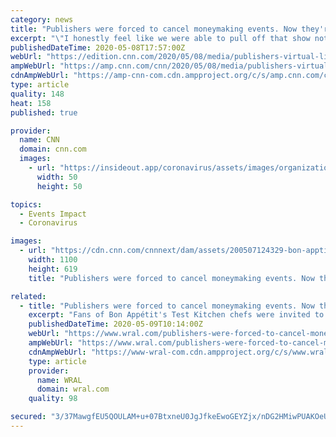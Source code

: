```yaml
---
category: news
title: "Publishers were forced to cancel moneymaking events. Now they're streaming them live."
excerpt: "\"I honestly feel like we were able to pull off that show not despite the coronavirus but because of it,\" Bon Appétit editor Adam Rapoport ... With much of the United States still on lockdown and maintaining social distancing, media companies have been forced to cancel in-person events. These gatherings, often ticketed and sponsored, can ..."
publishedDateTime: 2020-05-08T17:57:00Z
webUrl: "https://edition.cnn.com/2020/05/08/media/publishers-virtual-live-events/index.html"
ampWebUrl: "https://amp.cnn.com/cnn/2020/05/08/media/publishers-virtual-live-events/index.html"
cdnAmpWebUrl: "https://amp-cnn-com.cdn.ampproject.org/c/s/amp.cnn.com/cnn/2020/05/08/media/publishers-virtual-live-events/index.html"
type: article
quality: 148
heat: 158
published: true

provider:
  name: CNN
  domain: cnn.com
  images:
    - url: "https://insideout.app/coronavirus/assets/images/organizations/cnn.com-50x50.jpg"
      width: 50
      height: 50

topics:
  - Events Impact
  - Coronavirus

images:
  - url: "https://cdn.cnn.com/cnnnext/dam/assets/200507124329-bon-apptit-streaming-event-may-1-super-tease.jpg"
    width: 1100
    height: 619
    title: "Publishers were forced to cancel moneymaking events. Now they're streaming them live."

related:
  - title: "Publishers were forced to cancel moneymaking events. Now they're streaming them live."
    excerpt: "Fans of Bon Appétit's Test Kitchen chefs were invited to the \"Best Weekend Ever\" event in New York City last fall. Over the course of four days, about 3,000 people ate with and learned from the Test Kitchen team and editors of the Condé Nast-owned food magazine."
    publishedDateTime: 2020-05-09T10:14:00Z
    webUrl: "https://www.wral.com/publishers-were-forced-to-cancel-moneymaking-events-now-theyre-streaming-them-live/19090459/"
    ampWebUrl: "https://www.wral.com/publishers-were-forced-to-cancel-moneymaking-events-now-theyre-streaming-them-live/19090459/?version=amp"
    cdnAmpWebUrl: "https://www-wral-com.cdn.ampproject.org/c/s/www.wral.com/publishers-were-forced-to-cancel-moneymaking-events-now-theyre-streaming-them-live/19090459/?version=amp"
    type: article
    provider:
      name: WRAL
      domain: wral.com
    quality: 98

secured: "3/37MawgfEU5QOULAM+u+07BtxneU0JgJfkeEwoGEYZjx/nDG2HMiwPUAKOeU4sI87OylWauEepo/2F/KC8SFJT6EsucNkq1UY1qetP9jtAegNd62MZTw6JJpnCdiJs0FXqpiGI+BJlduZdSnhRBjo2s0M2mCrw94wKS5nKqT8/FLpEWkMjYJkwrd/AMdpil+lGsCbDNxM0i+T7L+BldZysyzK+tENpQKVoxiRd2dr4zNDsegAvsUZuXcQj7hpLNieR0s2TZOC/EUMmnxuJeG0IjLubsx3vfUFyeO4WRVwBn58I5RBvX7KEPokqIz3FlNAgPrZh+sOtZq3b0/sOTVlY03Tx1LFfyNSbNb6+XAWL8Ix9feisigPqYoJyz7MY6U98dNp2aqo0EbnkKCg9rG5uBQVKVBKb/BABBq12Rq1NwL57p4zOXYKJG/RjieEuZJ8mNK4tKIUO5RgFypCioiH6RgCvPko7SK6oD7vSqfDY=;K3I7cyUtteYHLCQbpQ/cgg=="
---
```


